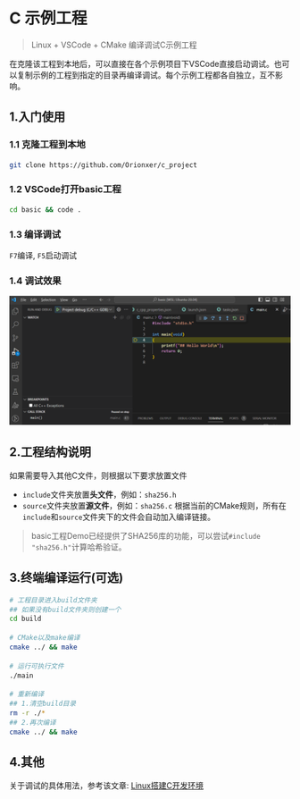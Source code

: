 # C 示例工程
> Linux + VSCode + CMake 编译调试C示例工程

在克隆该工程到本地后，可以直接在各个示例项目下VSCode直接启动调试。也可以复制示例的工程到指定的目录再编译调试。每个示例工程都各自独立，互不影响。

## 1.入门使用
### 1.1 克隆工程到本地
```sh
git clone https://github.com/Orionxer/c_project
```
### 1.2 VSCode打开basic工程
```sh
cd basic && code .
```
### 1.3 编译调试
`F7`编译, `F5`启动调试

### 1.4 调试效果
![调试效果](images/f5_debug.png)

## 2.工程结构说明
如果需要导入其他C文件，则根据以下要求放置文件
- `include`文件夹放置**头文件**，例如：`sha256.h`
- `source`文件夹放置**源文件**，例如：`sha256.c`
根据当前的CMake规则，所有在`include`和`source`文件夹下的文件会自动加入编译链接。
> basic工程Demo已经提供了SHA256库的功能，可以尝试`#include "sha256.h"`计算哈希验证。

## 3.终端编译运行(可选)
```sh
# 工程目录进入build文件夹
## 如果没有build文件夹则创建一个
cd build

# CMake以及make编译
cmake ../ && make

# 运行可执行文件
./main

# 重新编译
## 1.清空build目录
rm -r ./*
## 2.再次编译
cmake ../ && make
```

## 4.其他
关于调试的具体用法，参考该文章: [Linux搭建C开发环境](https://blog.gogo.uno/2024/02/04/vscode-develop-c/)